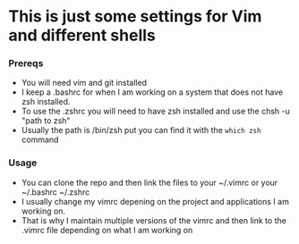 # This is just some settings for Vim and different shells

### Prereqs
- You will need vim and git installed
- I keep a .bashrc for when I am working on a system that does not have zsh installed.
- To use the .zshrc you will need to have zsh installed and use the chsh -u "path to zsh" 
- Usually the path is /bin/zsh put you can find it with the `which zsh` command


### Usage
- You can clone the repo and then link the files to your ~/.vimrc or your ~/.bashrc ~/.zshrc
- I usually change my vimrc depening on the project and applications I am working on.
-  That is why I maintain multiple versions of the vimrc and then link to the .vimrc file depending on what I am working on


